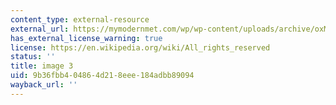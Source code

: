 ```yaml
---
content_type: external-resource
external_url: https://mymodernmet.com/wp/wp-content/uploads/archive/oxM9pXsQ8srSbUzmyzec_1082111947.jpeg
has_external_license_warning: true
license: https://en.wikipedia.org/wiki/All_rights_reserved
status: ''
title: image 3
uid: 9b36fbb4-0486-4d21-8eee-184adbb89094
wayback_url: ''
---
```

